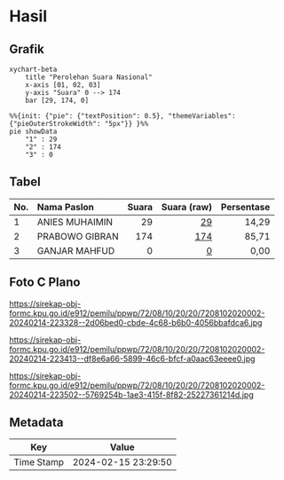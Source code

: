 # Hasil

## Grafik

```mermaid
xychart-beta
    title "Perolehan Suara Nasional"
    x-axis [01, 02, 03]
    y-axis "Suara" 0 --> 174
    bar [29, 174, 0]
```

```mermaid
%%{init: {"pie": {"textPosition": 0.5}, "themeVariables": {"pieOuterStrokeWidth": "5px"}} }%%
pie showData
    "1" : 29
    "2" : 174
    "3" : 0
```

## Tabel

| No. | Nama Paslon    | Suara | Suara (raw) | Persentase |
|:--- |:-------------- | -----:| -----------:| ----------:|
| 1   | ANIES MUHAIMIN | 29    | [29][p-1]   | 14,29      |
| 2   | PRABOWO GIBRAN | 174   | [174][p-2]  | 85,71      |
| 3   | GANJAR MAHFUD  | 0     | [0][p-3]    | 0,00       |


[p-1]: https://github.com/gigit-pemilu/pemilu-2024/blob/main/pilpres/hitung-suara/sub/72-sulawesi-tengah/sub/08-parigi-moutong/sub/10-tinombo-selatan/sub/2020-oncone-raya/sub/002-tps/sub/paslon-1.txt
[p-2]: https://github.com/gigit-pemilu/pemilu-2024/blob/main/pilpres/hitung-suara/sub/72-sulawesi-tengah/sub/08-parigi-moutong/sub/10-tinombo-selatan/sub/2020-oncone-raya/sub/002-tps/sub/paslon-2.txt
[p-3]: https://github.com/gigit-pemilu/pemilu-2024/blob/main/pilpres/hitung-suara/sub/72-sulawesi-tengah/sub/08-parigi-moutong/sub/10-tinombo-selatan/sub/2020-oncone-raya/sub/002-tps/sub/paslon-3.txt

## Foto C Plano

https://sirekap-obj-formc.kpu.go.id/e912/pemilu/ppwp/72/08/10/20/20/7208102020002-20240214-223328--2d06bed0-cbde-4c68-b6b0-4056bbafdca6.jpg

https://sirekap-obj-formc.kpu.go.id/e912/pemilu/ppwp/72/08/10/20/20/7208102020002-20240214-223413--df8e6a66-5899-46c6-bfcf-a0aac63eeee0.jpg

https://sirekap-obj-formc.kpu.go.id/e912/pemilu/ppwp/72/08/10/20/20/7208102020002-20240214-223502--5769254b-1ae3-415f-8f82-25227361214d.jpg


## Metadata

| Key        | Value               |
| ---------- | ------------------- |
| Time Stamp | 2024-02-15 23:29:50 |



